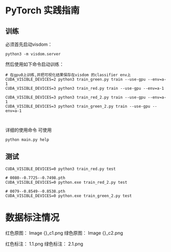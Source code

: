 # PyTorch 实践指南 

## 训练
必须首先启动visdom：

```
python3 -m visdom.server
```

然后使用如下命令启动训练：

```
# 在gpu0上训练,并把可视化结果保存在visdom 的classifier env上
CUDA_VISIBLE_DEVICES=2 python3 train_green.py train --use-gpu --env=a-1
CUDA_VISIBLE_DEVICES=3 python3 train_red.py train --use-gpu --env=a-1

CUDA_VISIBLE_DEVICES=3 python3 train_red_2.py train --use-gpu --env=a-1
CUDA_VISIBLE_DEVICES=3 python3 train_green_2.py train --use-gpu --env=a-1



```


详细的使用命令 可使用
```
python main.py help
```

## 测试

```
CUDA_VISIBLE_DEVICES=0 python3 train_red.py test

# 0080--0.7725--0.7498.pth
CUDA_VISIBLE_DEVICES=0 python.exe train_red_2.py test

# 0079--0.8549--0.8538.pth
CUDA_VISIBLE_DEVICES=0 python.exe train_green_2.py test
```


# 数据标注情况

 红色原图： Image {}_c1.png
 绿色原图： Image {}_c2.png
 
 红色标注： 1.1.png
 绿色标注： 2.1.png